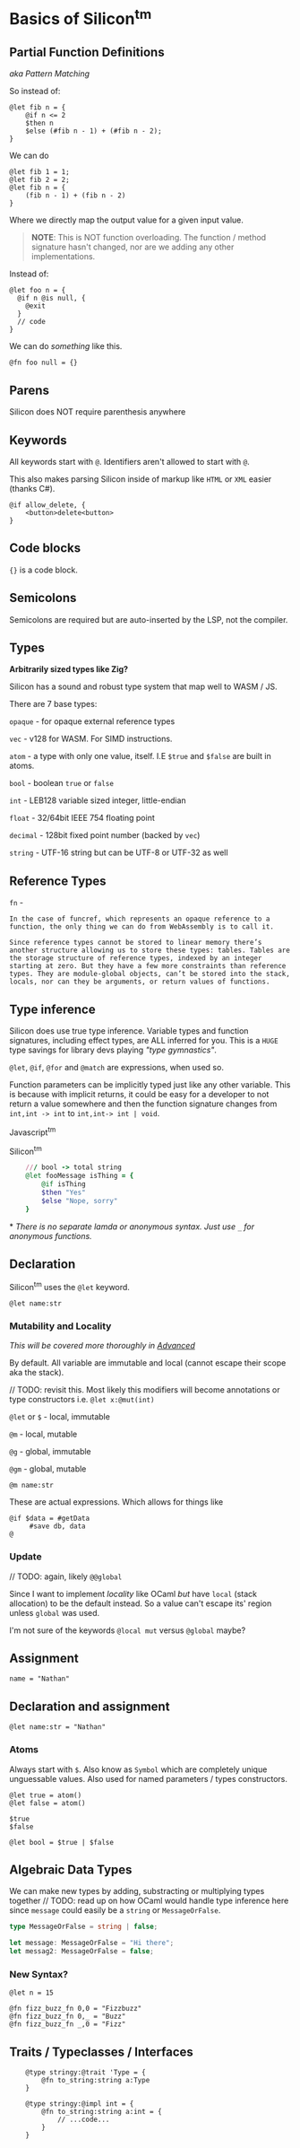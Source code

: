 # Basics of Silicon<sup>tm</sup>

## Partial Function Definitions

_aka Pattern Matching_

So instead of:

```silicon
@let fib n = {
    @if n <= 2
    $then n
    $else (#fib n - 1) + (#fib n - 2);
}
```

We can do

```silicon
@let fib 1 = 1;
@let fib 2 = 2;
@let fib n = {
    (fib n - 1) + (fib n - 2)
}
```

Where we directly map the output value for a given input value.

> **NOTE**: This is NOT function overloading. The function / method signature hasn't changed, nor are we adding any other implementations.

Instead of:

```silicon
@let foo n = {
  @if n @is null, {
    @exit
  }
  // code
}
```

We can do _something_ like this.

```silicon
@fn foo null = {}
```

## Parens

Silicon does NOT require parenthesis anywhere

## Keywords

All keywords start with `@`. Identifiers aren't allowed to start with `@`.

This also makes parsing Silicon inside of markup like `HTML` or `XML` easier (thanks C#).

```
@if allow_delete, {
    <button>delete<button>
}
```

## Code blocks

`{}` is a code block.

## Semicolons

Semicolons are required but are auto-inserted by the LSP, not the compiler.

## Types

**Arbitrarily sized types like Zig?**

Silicon has a sound and robust type system that map well to WASM / JS.

There are 7 base types:

`opaque` - for opaque external reference types

`vec` - v128 for WASM. For SIMD instructions.

`atom` - a type with only one value, itself. I.E `$true` and `$false` are built in atoms.

`bool` - boolean `true` or `false`

`int` - LEB128 variable sized integer, little-endian

`float` - 32/64bit IEEE 754 floating point

`decimal` - 128bit fixed point number (backed by `vec`)

`string` - UTF-16 string but can be UTF-8 or UTF-32 as well

## Reference Types

`fn` -

    In the case of funcref, which represents an opaque reference to a function, the only thing we can do from WebAssembly is to call it.

    Since reference types cannot be stored to linear memory there’s another structure allowing us to store these types: tables. Tables are the storage structure of reference types, indexed by an integer starting at zero. But they have a few more constraints than reference types. They are module-global objects, can’t be stored into the stack, locals, nor can they be arguments, or return values of functions.

## Type inference

Silicon does use true type inference. Variable types and function signatures, including effect types, are ALL inferred for you. This is a `HUGE` type savings for library devs playing _"type gymnastics"_.

`@let`, `@if`, `@for` and `@match` are expressions, when used so.

Function parameters can be implicitly typed just like any other variable. This is because with implicit returns, it could be easy for a developer to not return a value somewhere
and then the function signature changes from `int,int -> int` to `int,int-> int | void`.

Javascript<sup>tm</sup>

Silicon<sup>tm<sup>

```ruby
    /// bool -> total string
    @let fooMessage isThing = {
        @if isThing
        $then "Yes"
        $else "Nope, sorry"
    }
```

\* _There is no separate lamda or anonymous syntax. Just use `_` for anonymous functions._

## Declaration

Silicon<sup>tm</sup> uses the `@let` keyword.

    @let name:str

### Mutability and Locality

_This will be covered more thoroughly in [Advanced](./advanced.md)_

By default. All variable are immutable and local (cannot escape their scope aka the stack).

// TODO: revisit this. Most likely this modifiers will become annotations or type constructors i.e. `@let x:@mut(int)`

`@let` or `$` - local, immutable

`@m` - local, mutable

`@g` - global, immutable

`@gm` - global, mutable

    @m name:str

These are actual expressions. Which allows for things like

    @if $data = #getData
         #save db, data
    @

### Update

// TODO: again, likely `@@global`

Since I want to implement _locality_ like OCaml _but_ have `local` (stack allocation) to be the default instead. So a value can't escape its' region unless `global` was used.

I'm not sure of the keywords `@local mut` versus `@global` maybe?

## Assignment

    name = "Nathan"

## Declaration and assignment

    @let name:str = "Nathan"

### Atoms

Always start with `$`. Also know as `Symbol` which are completely unique unguessable values.
Also used for named parameters / types constructors.

    @let true = atom()
    @let false = atom()

    $true
    $false

    @let bool = $true | $false

## Algebraic Data Types

We can make new types by adding, substracting or multiplying types together
// TODO: read up on how OCaml would handle type inference here since `message` could easily be a `string` or `MessageOrFalse`.

```typescript
type MessageOrFalse = string | false;

let message: MessageOrFalse = "Hi there";
let messag2: MessageOrFalse = false;
```

### New Syntax?

```silicon
@let n = 15

@fn fizz_buzz_fn 0,0 = "Fizzbuzz"
@fn fizz_buzz_fn 0,_ = "Buzz"
@fn fizz_buzz_fn _,0 = "Fizz"

```

## Traits / Typeclasses / Interfaces

```silicon
    @type stringy:@trait 'Type = {
        @fn to_string:string a:Type
    }

    @type stringy:@impl int = {
        @fn to_string:string a:int = {
            // ...code...
        }
    }

```
